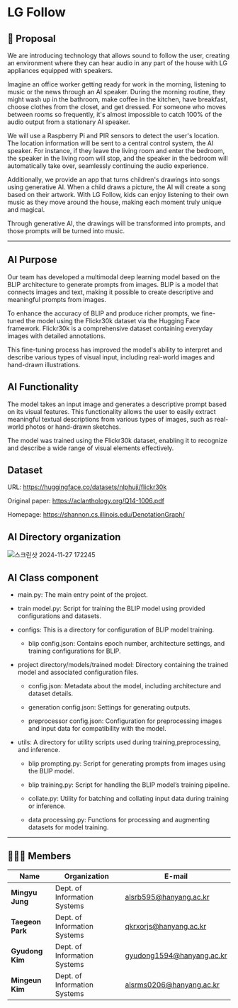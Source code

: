 # LG Follow

## 📗 Proposal

We are introducing technology that allows sound to follow the user, creating an environment where they can hear audio in any part of the house with LG appliances equipped with speakers.

Imagine an office worker getting ready for work in the morning, listening to music or the news through an AI speaker. During the morning routine, they might wash up in the bathroom, make coffee in the kitchen, have breakfast, choose clothes from the closet, and get dressed. For someone who moves between rooms so frequently, it's almost impossible to catch 100% of the audio output from a stationary AI speaker.

We will use a Raspberry Pi and PIR sensors to detect the user's location. The location information will be sent to a central control system, the AI speaker. For instance, if they leave the living room and enter the bedroom, the speaker in the living room will stop, and the speaker in the bedroom will automatically take over, seamlessly continuing the audio experience.

Additionally,  we provide an app that turns children's drawings into songs using generative AI. When a child draws a picture, the AI will create a song based on their artwork. With LG Follow, kids can enjoy listening to their own music as they move around the house, making each moment truly unique and magical.

Through generative AI, the drawings will be transformed into prompts, and those prompts will be turned into music.

---

## AI Purpose

Our team has developed a multimodal deep learning model based on the BLIP architecture to generate prompts from images. BLIP is a model that connects images and text, making it possible to create descriptive and meaningful prompts from images. 

To enhance the accuracy of BLIP and produce richer prompts, we fine-tuned the model using the Flickr30k dataset via the Hugging Face framework. Flickr30k is a comprehensive dataset containing everyday images with detailed annotations. 

This fine-tuning process has improved the model's ability to interpret and describe various types of visual input, including real-world images and hand-drawn illustrations.


## AI Functionality

The model takes an input image and generates a descriptive prompt based on its visual features. This functionality allows the user to easily extract meaningful textual descriptions from various types of images, such as real-world photos or hand-drawn sketches. 

The model was trained using the Flickr30k dataset, enabling it to recognize and describe a wide range of visual elements effectively.


## Dataset

URL: https://huggingface.co/datasets/nlphuji/flickr30k

Original paper: https://aclanthology.org/Q14-1006.pdf

Homepage: https://shannon.cs.illinois.edu/DenotationGraph/


## AI Directory organization

![스크린샷 2024-11-27 172245](https://github.com/user-attachments/assets/dc9816c2-4d31-460c-ad1a-126c65b5ff3f)


## AI Class component

* main.py: The main entry point of the project.

* train model.py: Script for training the BLIP model using provided configurations and datasets.

* configs: This is a directory for configuration of BLIP model training.
  * blip config.json: Contains epoch number, architecture settings, and training configurations for BLIP.

* project directory/models/trained model: Directory containing the trained model and associated configuration files.
  * config.json: Metadata about the model, including architecture and dataset details.
    
  * generation config.json: Settings for generating outputs.
    
  * preprocessor config.json: Configuration for preprocessing images and input data for compatibility with the model.

* utils: A directory for utility scripts used during training,preprocessing, and inference.
  * blip prompting.py: Script for generating prompts from images using the BLIP model.
    
  * blip training.py: Script for handling the BLIP model’s training pipeline.
    
  * collate.py: Utility for batching and collating input data during training or inference.
    
  * data processing.py: Functions for processing and augmenting datasets for model training.

---

## 🧑‍🤝‍🧑 Members

| Name        | Organization                         | E-mail                        |
|-------------|-------------------------------|-------------------------------|
| **Mingyu Jung** | Dept. of Information Systems | [alsrb595@hanyang.ac.kr](mailto:alsrb595@hanyang.ac.kr) |
| **Taegeon Park** | Dept. of Information Systems | [qkrxorjs@hanyang.ac.kr](mailto:qkrxorjs@hanyang.ac.kr) |
| **Gyudong Kim** | Dept. of Information Systems | [gyudong1594@hanyang.ac.kr](mailto:gyudong1594@hanyang.ac.kr) |
| **Mingeun Kim** | Dept. of Information Systems | [alsrms0206@hanyang.ac.kr](mailto:alsrms0206@hanyang.ac.kr) |


